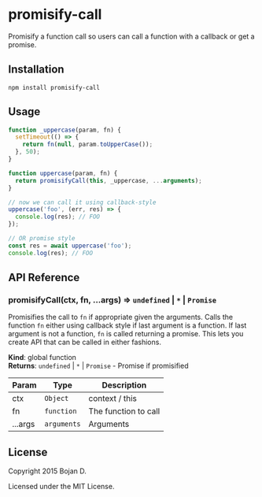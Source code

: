 # promisify-call

Promisify a function call so users can call a function with a callback or get a promise.

## Installation

`npm install promisify-call`

## Usage

```js
function _uppercase(param, fn) {
  setTimeout(() => {
    return fn(null, param.toUpperCase());
  }, 50);
}

function uppercase(param, fn) {
  return promisifyCall(this, _uppercase, ...arguments);
}

// now we can call it using callback-style
uppercase('foo', (err, res) => {
  console.log(res); // FOO
});

// OR promise style
const res = await uppercase('foo');
console.log(res); // FOO
```

## API Reference

<a name="promisifyCall"></a>

### promisifyCall(ctx, fn, ...args) ⇒ <code>undefined</code> &#124; <code>\*</code> &#124; <code>Promise</code>
Promisifies the call to <code>fn</code> if appropriate given the arguments.
Calls the function <code>fn</code> either using callback style if last argument is a function.
If last argument is not a function, <code>fn</code> is called returning a promise.
This lets you create API that can be called in either fashions.

**Kind**: global function  
**Returns**: <code>undefined</code> &#124; <code>\*</code> &#124; <code>Promise</code> - Promise if promisified  

| Param | Type | Description |
| --- | --- | --- |
| ctx | <code>Object</code> | context / this |
| fn | <code>function</code> | The function to call |
| ...args | <code>arguments</code> | Arguments |

## License

Copyright 2015 Bojan D.

Licensed under the MIT License.

